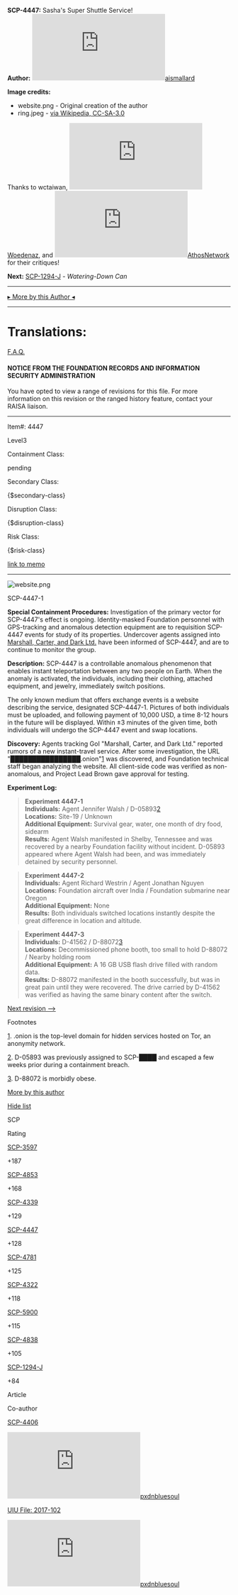**SCP-4447:** Sasha's Super Shuttle Service!  
**Author:** [![aismallard](http://www.wikidot.com/avatar.php?userid=4598089&amp;size=small&amp;timestamp=1600034115)](http://www.wikidot.com/user:info/aismallard)[aismallard](http://www.wikidot.com/user:info/aismallard)

**Image credits:**

*   website.png - Original creation of the author
*   ring.jpeg - [via Wikipedia, CC-SA-3.0](https://en.wikipedia.org/wiki/Engineer%27s_Ring#/media/File:Order_of_the_Engineer_Ring_(Macro).jpg)

Thanks to wctaiwan, [![Woedenaz](http://www.wikidot.com/avatar.php?userid=1404096&amp;size=small&amp;timestamp=1600034115)](http://www.wikidot.com/user:info/woedenaz)[Woedenaz](http://www.wikidot.com/user:info/woedenaz), and [![AthosNetwork](http://www.wikidot.com/avatar.php?userid=5012224&amp;size=small&amp;timestamp=1600034115)](http://www.wikidot.com/user:info/athosnetwork)[AthosNetwork](http://www.wikidot.com/user:info/athosnetwork) for their critiques!

**Next:** [SCP-1294-J](/scp-1294-j) - _Watering-Down Can_

* * *

[▸ More by this Author ◂](http://www.scp-wiki.net/aismallard)

* * *

Translations:
=============

[F.A.Q.](http://www.scp-wiki.net/component:info-ayers)

#### NOTICE FROM THE FOUNDATION RECORDS AND INFORMATION SECURITY ADMINISTRATION

You have opted to view a range of revisions for this file. For more information on this revision or the ranged history feature, contact your RAISA liaison.

* * *

Item#: 4447

Level3

Containment Class:

pending

Secondary Class:

{$secondary-class}

Disruption Class:

{$disruption-class}

Risk Class:

{$risk-class}

[link to memo](http://www.scp-wiki.net/classification-committee-memo)  

* * *

![website.png](http://scp-wiki.wdfiles.com/local--files/fragment:scp-4447-1/website.png)

SCP-4447-1

**Special Containment Procedures:** Investigation of the primary vector for SCP-4447's effect is ongoing. Identity-masked Foundation personnel with GPS-tracking and anomalous detection equipment are to requisition SCP-4447 events for study of its properties. Undercover agents assigned into [Marshall, Carter, and Dark Ltd.](/marshall-carter-and-dark-hub) have been informed of SCP-4447, and are to continue to monitor the group.

**Description:** SCP-4447 is a controllable anomalous phenomenon that enables instant teleportation between any two people on Earth. When the anomaly is activated, the individuals, including their clothing, attached equipment, and jewelry, immediately switch positions.

The only known medium that offers exchange events is a website describing the service, designated SCP-4447-1. Pictures of both individuals must be uploaded, and following payment of 10,000 USD, a time 8-12 hours in the future will be displayed. Within ±3 minutes of the given time, both individuals will undergo the SCP-4447 event and swap locations.

**Discovery:** Agents tracking GoI "Marshall, Carter, and Dark Ltd." reported rumors of a new instant-travel service. After some investigation, the URL "████████████████.onion"[1](javascript:;) was discovered, and Foundation technical staff began analyzing the website. All client-side code was verified as non-anomalous, and Project Lead Brown gave approval for testing.

**Experiment Log:**

> **Experiment 4447-1**  
> **Individuals:** Agent Jennifer Walsh / D-05893[2](javascript:;)  
> **Locations:** Site-19 / Unknown  
> **Additional Equipment:** Survival gear, water, one month of dry food, sidearm  
> **Results:** Agent Walsh manifested in Shelby, Tennessee and was recovered by a nearby Foundation facility without incident. D-05893 appeared where Agent Walsh had been, and was immediately detained by security personnel.

> **Experiment 4447-2**  
> **Individuals:** Agent Richard Westrin / Agent Jonathan Nguyen  
> **Locations:** Foundation aircraft over India / Foundation submarine near Oregon  
> **Additional Equipment:** None  
> **Results:** Both individuals switched locations instantly despite the great difference in location and altitude.

> **Experiment 4447-3**  
> **Individuals:** D-41562 / D-88072[3](javascript:;)  
> **Locations:** Decommissioned phone booth, too small to hold D-88072 / Nearby holding room  
> **Additional Equipment:** A 16 GB USB flash drive filled with random data.  
> **Results:** D-88072 manifested in the booth successfully, but was in great pain until they were recovered. The drive carried by D-41562 was verified as having the same binary content after the switch.

[Next revision ⟶](http://scp-wiki.net/scp-4447/offset/1)

Footnotes

[1](javascript:;). .onion is the top-level domain for hidden services hosted on Tor, an anonymity network.

[2](javascript:;). D-05893 was previously assigned to SCP-████ and escaped a few weeks prior during a containment breach.

[3](javascript:;). D-88072 is morbidly obese.

[More by this author](javascript:;)

[Hide list](javascript:;)

SCP

Rating

[SCP-3597](/scp-3597)

+187

[SCP-4853](/scp-4853)

+168

[SCP-4339](/scp-4339)

+129

[SCP-4447](/scp-4447)

+128

[SCP-4781](/scp-4781)

+125

[SCP-4322](/scp-4322)

+118

[SCP-5900](/scp-5900)

+115

[SCP-4838](/scp-4838)

+105

[SCP-1294-J](/scp-1294-j)

+84

Article

Co-author

[SCP-4406](/scp-4406)

[![pxdnbluesoul](http://www.wikidot.com/avatar.php?userid=1414125&amp;size=small&amp;timestamp=1600034115)](http://www.wikidot.com/user:info/pxdnbluesoul)[pxdnbluesoul](http://www.wikidot.com/user:info/pxdnbluesoul)

[UIU File: 2017-102](/uiu-file-2017-102)

[![pxdnbluesoul](http://www.wikidot.com/avatar.php?userid=1414125&amp;size=small&amp;timestamp=1600034115)](http://www.wikidot.com/user:info/pxdnbluesoul)[pxdnbluesoul](http://www.wikidot.com/user:info/pxdnbluesoul)